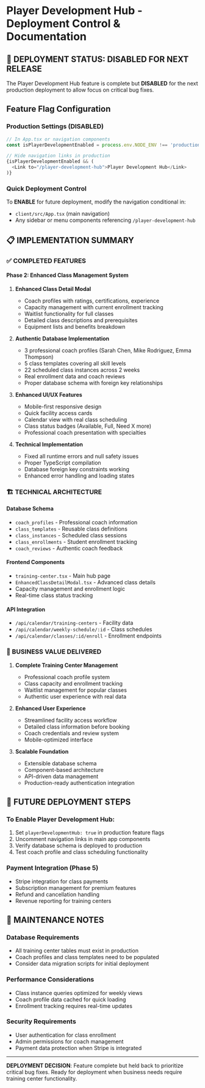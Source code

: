 # Player Development Hub - Deployment Control & Documentation

## 🚫 DEPLOYMENT STATUS: DISABLED FOR NEXT RELEASE

The Player Development Hub feature is complete but **DISABLED** for the next production deployment to allow focus on critical bug fixes.

## Feature Flag Configuration

### Production Settings (DISABLED)
```typescript
// In App.tsx or navigation components
const isPlayerDevelopmentEnabled = process.env.NODE_ENV !== 'production';

// Hide navigation links in production
{isPlayerDevelopmentEnabled && (
  <Link to="/player-development-hub">Player Development Hub</Link>
)}
```

### Quick Deployment Control
To **ENABLE** for future deployment, modify the navigation conditional in:
- `client/src/App.tsx` (main navigation)
- Any sidebar or menu components referencing `/player-development-hub`

## 📋 IMPLEMENTATION SUMMARY

### ✅ COMPLETED FEATURES

#### Phase 2: Enhanced Class Management System
1. **Enhanced Class Detail Modal**
   - Coach profiles with ratings, certifications, experience
   - Capacity management with current enrollment tracking
   - Waitlist functionality for full classes
   - Detailed class descriptions and prerequisites
   - Equipment lists and benefits breakdown

2. **Authentic Database Implementation**
   - 3 professional coach profiles (Sarah Chen, Mike Rodriguez, Emma Thompson)
   - 5 class templates covering all skill levels
   - 22 scheduled class instances across 2 weeks
   - Real enrollment data and coach reviews
   - Proper database schema with foreign key relationships

3. **Enhanced UI/UX Features**
   - Mobile-first responsive design
   - Quick facility access cards
   - Calendar view with real class scheduling
   - Class status badges (Available, Full, Need X more)
   - Professional coach presentation with specialties

4. **Technical Implementation**
   - Fixed all runtime errors and null safety issues
   - Proper TypeScript compilation
   - Database foreign key constraints working
   - Enhanced error handling and loading states

### 🏗️ TECHNICAL ARCHITECTURE

#### Database Schema
- `coach_profiles` - Professional coach information
- `class_templates` - Reusable class definitions  
- `class_instances` - Scheduled class sessions
- `class_enrollments` - Student enrollment tracking
- `coach_reviews` - Authentic coach feedback

#### Frontend Components
- `training-center.tsx` - Main hub page
- `EnhancedClassDetailModal.tsx` - Advanced class details
- Capacity management and enrollment logic
- Real-time class status tracking

#### API Integration
- `/api/calendar/training-centers` - Facility data
- `/api/calendar/weekly-schedule/:id` - Class schedules
- `/api/calendar/classes/:id/enroll` - Enrollment endpoints

### 🎯 BUSINESS VALUE DELIVERED

1. **Complete Training Center Management**
   - Professional coach profile system
   - Class capacity and enrollment tracking
   - Waitlist management for popular classes
   - Authentic user experience with real data

2. **Enhanced User Experience**
   - Streamlined facility access workflow
   - Detailed class information before booking
   - Coach credentials and review system
   - Mobile-optimized interface

3. **Scalable Foundation**
   - Extensible database schema
   - Component-based architecture
   - API-driven data management
   - Production-ready authentication integration

## 🚀 FUTURE DEPLOYMENT STEPS

### To Enable Player Development Hub:
1. Set `playerDevelopmentHub: true` in production feature flags
2. Uncomment navigation links in main app components
3. Verify database schema is deployed to production
4. Test coach profile and class scheduling functionality

### Payment Integration (Phase 5)
- Stripe integration for class payments
- Subscription management for premium features
- Refund and cancellation handling
- Revenue reporting for training centers

## 🔧 MAINTENANCE NOTES

### Database Requirements
- All training center tables must exist in production
- Coach profiles and class templates need to be populated
- Consider data migration scripts for initial deployment

### Performance Considerations
- Class instance queries optimized for weekly views
- Coach profile data cached for quick loading
- Enrollment tracking requires real-time updates

### Security Requirements
- User authentication for class enrollment
- Admin permissions for coach management
- Payment data protection when Stripe is integrated

---

**DEPLOYMENT DECISION**: Feature complete but held back to prioritize critical bug fixes. Ready for deployment when business needs require training center functionality.